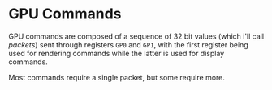 # GPU Commands
GPU commands are composed of a sequence of 32 bit values (which i'll call _packets_) sent through 
registers `GP0` and `GP1`, with the first register being used for rendering commands while the 
latter is used for display commands.

Most commands require a single packet, but some require more.
